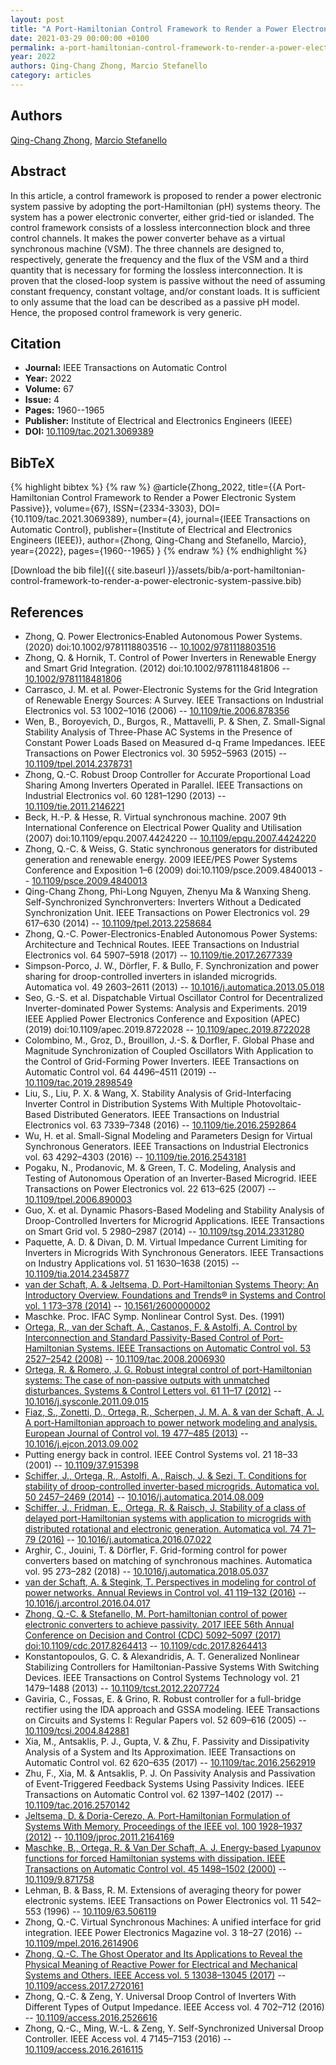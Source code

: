 ```yaml
---
layout: post
title: "A Port-Hamiltonian Control Framework to Render a Power Electronic System Passive"
date: 2021-03-29 00:00:00 +0100
permalink: a-port-hamiltonian-control-framework-to-render-a-power-electronic-system-passive
year: 2022
authors: Qing-Chang Zhong, Marcio Stefanello
category: articles
---
```

 
## Authors
[Qing-Chang Zhong](authors/qing-chang-zhong), [Marcio Stefanello](authors/marcio-stefanello)
 
## Abstract
In this article, a control framework is proposed to render a power electronic system passive by adopting the port-Hamiltonian (pH) systems theory. The system has a power electronic converter, either grid-tied or islanded. The control framework consists of a lossless interconnection block and three control channels. It makes the power converter behave as a virtual synchronous machine (VSM). The three channels are designed to, respectively, generate the frequency and the flux of the VSM and a third quantity that is necessary for forming the lossless interconnection. It is proven that the closed-loop system is passive without the need of assuming constant frequency, constant voltage, and/or constant loads. It is sufficient to only assume that the load can be described as a passive pH model. Hence, the proposed control framework is very generic.
 
## Citation
- **Journal:** IEEE Transactions on Automatic Control
- **Year:** 2022
- **Volume:** 67
- **Issue:** 4
- **Pages:** 1960--1965
- **Publisher:** Institute of Electrical and Electronics Engineers (IEEE)
- **DOI:** [10.1109/tac.2021.3069389](https://doi.org/10.1109/tac.2021.3069389)
 
## BibTeX
{% highlight bibtex %}
{% raw %}
@article{Zhong_2022,
  title={{A Port-Hamiltonian Control Framework to Render a Power Electronic System Passive}},
  volume={67},
  ISSN={2334-3303},
  DOI={10.1109/tac.2021.3069389},
  number={4},
  journal={IEEE Transactions on Automatic Control},
  publisher={Institute of Electrical and Electronics Engineers (IEEE)},
  author={Zhong, Qing-Chang and Stefanello, Marcio},
  year={2022},
  pages={1960--1965}
}
{% endraw %}
{% endhighlight %}
 
[Download the bib file]({{ site.baseurl }}/assets/bib/a-port-hamiltonian-control-framework-to-render-a-power-electronic-system-passive.bib)
 
## References
- Zhong, Q. Power Electronics‐Enabled Autonomous Power Systems. (2020) doi:10.1002/9781118803516 -- [10.1002/9781118803516](https://doi.org/10.1002/9781118803516)
- Zhong, Q. & Hornik, T. Control of Power Inverters in Renewable Energy and Smart Grid Integration. (2012) doi:10.1002/9781118481806 -- [10.1002/9781118481806](https://doi.org/10.1002/9781118481806)
- Carrasco, J. M. et al. Power-Electronic Systems for the Grid Integration of Renewable Energy Sources: A Survey. IEEE Transactions on Industrial Electronics vol. 53 1002–1016 (2006) -- [10.1109/tie.2006.878356](https://doi.org/10.1109/tie.2006.878356)
- Wen, B., Boroyevich, D., Burgos, R., Mattavelli, P. & Shen, Z. Small-Signal Stability Analysis of Three-Phase AC Systems in the Presence of Constant Power Loads Based on Measured d-q Frame Impedances. IEEE Transactions on Power Electronics vol. 30 5952–5963 (2015) -- [10.1109/tpel.2014.2378731](https://doi.org/10.1109/tpel.2014.2378731)
- Zhong, Q.-C. Robust Droop Controller for Accurate Proportional Load Sharing Among Inverters Operated in Parallel. IEEE Transactions on Industrial Electronics vol. 60 1281–1290 (2013) -- [10.1109/tie.2011.2146221](https://doi.org/10.1109/tie.2011.2146221)
- Beck, H.-P. & Hesse, R. Virtual synchronous machine. 2007 9th International Conference on Electrical Power Quality and Utilisation (2007) doi:10.1109/epqu.2007.4424220 -- [10.1109/epqu.2007.4424220](https://doi.org/10.1109/epqu.2007.4424220)
- Zhong, Q.-C. & Weiss, G. Static synchronous generators for distributed generation and renewable energy. 2009 IEEE/PES Power Systems Conference and Exposition 1–6 (2009) doi:10.1109/psce.2009.4840013 -- [10.1109/psce.2009.4840013](https://doi.org/10.1109/psce.2009.4840013)
- Qing-Chang Zhong, Phi-Long Nguyen, Zhenyu Ma & Wanxing Sheng. Self-Synchronized Synchronverters: Inverters Without a Dedicated Synchronization Unit. IEEE Transactions on Power Electronics vol. 29 617–630 (2014) -- [10.1109/tpel.2013.2258684](https://doi.org/10.1109/tpel.2013.2258684)
- Zhong, Q.-C. Power-Electronics-Enabled Autonomous Power Systems: Architecture and Technical Routes. IEEE Transactions on Industrial Electronics vol. 64 5907–5918 (2017) -- [10.1109/tie.2017.2677339](https://doi.org/10.1109/tie.2017.2677339)
- Simpson-Porco, J. W., Dörfler, F. & Bullo, F. Synchronization and power sharing for droop-controlled inverters in islanded microgrids. Automatica vol. 49 2603–2611 (2013) -- [10.1016/j.automatica.2013.05.018](https://doi.org/10.1016/j.automatica.2013.05.018)
- Seo, G.-S. et al. Dispatchable Virtual Oscillator Control for Decentralized Inverter-dominated Power Systems: Analysis and Experiments. 2019 IEEE Applied Power Electronics Conference and Exposition (APEC) (2019) doi:10.1109/apec.2019.8722028 -- [10.1109/apec.2019.8722028](https://doi.org/10.1109/apec.2019.8722028)
- Colombino, M., Groz, D., Brouillon, J.-S. & Dorfler, F. Global Phase and Magnitude Synchronization of Coupled Oscillators With Application to the Control of Grid-Forming Power Inverters. IEEE Transactions on Automatic Control vol. 64 4496–4511 (2019) -- [10.1109/tac.2019.2898549](https://doi.org/10.1109/tac.2019.2898549)
- Liu, S., Liu, P. X. & Wang, X. Stability Analysis of Grid-Interfacing Inverter Control in Distribution Systems With Multiple Photovoltaic-Based Distributed Generators. IEEE Transactions on Industrial Electronics vol. 63 7339–7348 (2016) -- [10.1109/tie.2016.2592864](https://doi.org/10.1109/tie.2016.2592864)
- Wu, H. et al. Small-Signal Modeling and Parameters Design for Virtual Synchronous Generators. IEEE Transactions on Industrial Electronics vol. 63 4292–4303 (2016) -- [10.1109/tie.2016.2543181](https://doi.org/10.1109/tie.2016.2543181)
- Pogaku, N., Prodanovic, M. & Green, T. C. Modeling, Analysis and Testing of Autonomous Operation of an Inverter-Based Microgrid. IEEE Transactions on Power Electronics vol. 22 613–625 (2007) -- [10.1109/tpel.2006.890003](https://doi.org/10.1109/tpel.2006.890003)
- Guo, X. et al. Dynamic Phasors-Based Modeling and Stability Analysis of Droop-Controlled Inverters for Microgrid Applications. IEEE Transactions on Smart Grid vol. 5 2980–2987 (2014) -- [10.1109/tsg.2014.2331280](https://doi.org/10.1109/tsg.2014.2331280)
- Paquette, A. D. & Divan, D. M. Virtual Impedance Current Limiting for Inverters in Microgrids With Synchronous Generators. IEEE Transactions on Industry Applications vol. 51 1630–1638 (2015) -- [10.1109/tia.2014.2345877](https://doi.org/10.1109/tia.2014.2345877)
- [van der Schaft, A. & Jeltsema, D. Port-Hamiltonian Systems Theory: An Introductory Overview. Foundations and Trends® in Systems and Control vol. 1 173–378 (2014)](port-hamiltonian-systems-theory-an-introductory-overview) -- [10.1561/2600000002](https://doi.org/10.1561/2600000002)
- Maschke. Proc. IFAC Symp. Nonlinear Control Syst. Des. (1991)
- [Ortega, R., van der Schaft, A., Castanos, F. & Astolfi, A. Control by Interconnection and Standard Passivity-Based Control of Port-Hamiltonian Systems. IEEE Transactions on Automatic Control vol. 53 2527–2542 (2008)](control-by-interconnection-and-standard-passivity-based-control-of-port-hamiltonian-systems) -- [10.1109/tac.2008.2006930](https://doi.org/10.1109/tac.2008.2006930)
- [Ortega, R. & Romero, J. G. Robust integral control of port-Hamiltonian systems: The case of non-passive outputs with unmatched disturbances. Systems &amp; Control Letters vol. 61 11–17 (2012)](robust-integral-control-of-port-hamiltonian-systems-the-case-of-non-passive-outputs-with-unmatched-disturbances) -- [10.1016/j.sysconle.2011.09.015](https://doi.org/10.1016/j.sysconle.2011.09.015)
- [Fiaz, S., Zonetti, D., Ortega, R., Scherpen, J. M. A. & van der Schaft, A. J. A port-Hamiltonian approach to power network modeling and analysis. European Journal of Control vol. 19 477–485 (2013)](a-port-hamiltonian-approach-to-power-network-modeling-and-analysis) -- [10.1016/j.ejcon.2013.09.002](https://doi.org/10.1016/j.ejcon.2013.09.002)
- Putting energy back in control. IEEE Control Systems vol. 21 18–33 (2001) -- [10.1109/37.915398](https://doi.org/10.1109/37.915398)
- [Schiffer, J., Ortega, R., Astolfi, A., Raisch, J. & Sezi, T. Conditions for stability of droop-controlled inverter-based microgrids. Automatica vol. 50 2457–2469 (2014)](conditions-for-stability-of-droop-controlled-inverter-based-microgrids) -- [10.1016/j.automatica.2014.08.009](https://doi.org/10.1016/j.automatica.2014.08.009)
- [Schiffer, J., Fridman, E., Ortega, R. & Raisch, J. Stability of a class of delayed port-Hamiltonian systems with application to microgrids with distributed rotational and electronic generation. Automatica vol. 74 71–79 (2016)](stability-of-a-class-of-delayed-port-hamiltonian-systems-with-application-to-microgrids-with-distributed-rotational-and-electronic-generation) -- [10.1016/j.automatica.2016.07.022](https://doi.org/10.1016/j.automatica.2016.07.022)
- Arghir, C., Jouini, T. & Dörfler, F. Grid-forming control for power converters based on matching of synchronous machines. Automatica vol. 95 273–282 (2018) -- [10.1016/j.automatica.2018.05.037](https://doi.org/10.1016/j.automatica.2018.05.037)
- [van der Schaft, A. & Stegink, T. Perspectives in modeling for control of power networks. Annual Reviews in Control vol. 41 119–132 (2016)](perspectives-in-modeling-for-control-of-power-networks) -- [10.1016/j.arcontrol.2016.04.017](https://doi.org/10.1016/j.arcontrol.2016.04.017)
- [Zhong, Q.-C. & Stefanello, M. Port-hamiltonian control of power electronic converters to achieve passivity. 2017 IEEE 56th Annual Conference on Decision and Control (CDC) 5092–5097 (2017) doi:10.1109/cdc.2017.8264413](port-hamiltonian-control-of-power-electronic-converters-to-achieve-passivity) -- [10.1109/cdc.2017.8264413](https://doi.org/10.1109/cdc.2017.8264413)
- Konstantopoulos, G. C. & Alexandridis, A. T. Generalized Nonlinear Stabilizing Controllers for Hamiltonian-Passive Systems With Switching Devices. IEEE Transactions on Control Systems Technology vol. 21 1479–1488 (2013) -- [10.1109/tcst.2012.2207724](https://doi.org/10.1109/tcst.2012.2207724)
- Gaviria, C., Fossas, E. & Grino, R. Robust controller for a full-bridge rectifier using the IDA approach and GSSA modeling. IEEE Transactions on Circuits and Systems I: Regular Papers vol. 52 609–616 (2005) -- [10.1109/tcsi.2004.842881](https://doi.org/10.1109/tcsi.2004.842881)
- Xia, M., Antsaklis, P. J., Gupta, V. & Zhu, F. Passivity and Dissipativity Analysis of a System and Its Approximation. IEEE Transactions on Automatic Control vol. 62 620–635 (2017) -- [10.1109/tac.2016.2562919](https://doi.org/10.1109/tac.2016.2562919)
- Zhu, F., Xia, M. & Antsaklis, P. J. On Passivity Analysis and Passivation of Event-Triggered Feedback Systems Using Passivity Indices. IEEE Transactions on Automatic Control vol. 62 1397–1402 (2017) -- [10.1109/tac.2016.2570142](https://doi.org/10.1109/tac.2016.2570142)
- [Jeltsema, D. & Doria-Cerezo, A. Port-Hamiltonian Formulation of Systems With Memory. Proceedings of the IEEE vol. 100 1928–1937 (2012)](port-hamiltonian-formulation-of-systems-with-memory) -- [10.1109/jproc.2011.2164169](https://doi.org/10.1109/jproc.2011.2164169)
- [Maschke, B., Ortega, R. & Van Der Schaft, A. J. Energy-based Lyapunov functions for forced Hamiltonian systems with dissipation. IEEE Transactions on Automatic Control vol. 45 1498–1502 (2000)](energy-based-lyapunov-functions-for-forced-hamiltonian-systems-with-dissipation) -- [10.1109/9.871758](https://doi.org/10.1109/9.871758)
- Lehman, B. & Bass, R. M. Extensions of averaging theory for power electronic systems. IEEE Transactions on Power Electronics vol. 11 542–553 (1996) -- [10.1109/63.506119](https://doi.org/10.1109/63.506119)
- Zhong, Q.-C. Virtual Synchronous Machines: A unified interface for grid integration. IEEE Power Electronics Magazine vol. 3 18–27 (2016) -- [10.1109/mpel.2016.2614906](https://doi.org/10.1109/mpel.2016.2614906)
- [Zhong, Q.-C. The Ghost Operator and Its Applications to Reveal the Physical Meaning of Reactive Power for Electrical and Mechanical Systems and Others. IEEE Access vol. 5 13038–13045 (2017)](the-ghost-operator-and-its-applications-to-reveal-the-physical-meaning-of-reactive-power-for-electrical-and-mechanical-systems-and-others) -- [10.1109/access.2017.2720161](https://doi.org/10.1109/access.2017.2720161)
- Zhong, Q.-C. & Zeng, Y. Universal Droop Control of Inverters With Different Types of Output Impedance. IEEE Access vol. 4 702–712 (2016) -- [10.1109/access.2016.2526616](https://doi.org/10.1109/access.2016.2526616)
- Zhong, Q.-C., Ming, W.-L. & Zeng, Y. Self-Synchronized Universal Droop Controller. IEEE Access vol. 4 7145–7153 (2016) -- [10.1109/access.2016.2616115](https://doi.org/10.1109/access.2016.2616115)

